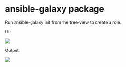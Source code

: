 # ansible-galaxy package

Run ansible-galaxy init from the tree-view to create a role.

UI:

![](http://s11.postimg.org/7xm6cueub/Screen_Shot_2015_06_12_at_15_03_04.png)

Output:

![](https://s29.postimg.org/4wxyb5a8n/Screen_Shot_2017-05-31_at_12.55.18.png)

